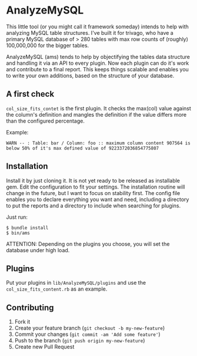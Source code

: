 # AnalyzeMySQL

This little tool (or you might call it framework someday) intends to help with analyzing MySQL table structures.
I've built it for trivago, who have a primary MySQL database of > 280 tables with max row counts of (roughly)
100,000,000 for the bigger tables.

AnalyzeMySQL (ams) tends to help by objectifying the tables data structure and handling it via an API to every
plugin. Now each plugin can do it's work and contribute to a final report. This keeps things scalable and enables
you to write your own additions, based on the structure of your database.

## A first check

`col_size_fits_contet` is the first plugin. It checks the max(col) value against the column's definition and mangles the
definition if the value differs more than the configured percentage.

Example:

```
WARN -- : Table: bar / Column: foo :: maximum column content 907564 is below 50% of it's max defined value of 9223372036854775807
```

## Installation
Install it by just cloning it. It is not yet ready to be released as installable gem. Edit the configuration to fit your
settings. The installation routine will change in the future, but I want to focus on stability first.
The config file enables you to declare everything you want and need, including a directory to put the reports and
a directory to include when searching for plugins.

Just run:

    $ bundle install
    $ bin/ams

ATTENTION: Depending on the plugins you choose, you will set the database under high load.

## Plugins

Put your plugins in `lib/AnalyzeMySQL/plugins` and use the `col_size_fits_content.rb` as an example.

## Contributing

1. Fork it
2. Create your feature branch (`git checkout -b my-new-feature`)
3. Commit your changes (`git commit -am 'Add some feature'`)
4. Push to the branch (`git push origin my-new-feature`)
5. Create new Pull Request

